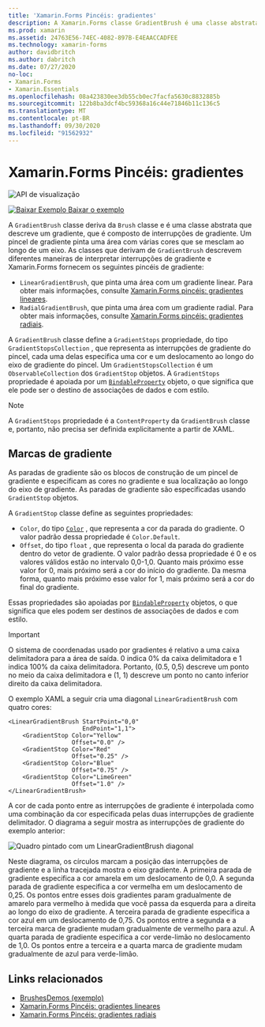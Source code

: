 ```yaml
---
title: 'Xamarin.Forms Pincéis: gradientes'
description: A Xamarin.Forms classe GradientBrush é uma classe abstrata que descreve um gradiente, composto por interrupções de gradiente.
ms.prod: xamarin
ms.assetid: 24763E56-74EC-4082-897B-E4EAACCADFEE
ms.technology: xamarin-forms
author: davidbritch
ms.author: dabritch
ms.date: 07/27/2020
no-loc:
- Xamarin.Forms
- Xamarin.Essentials
ms.openlocfilehash: 08a423830ee3db55cb0ec7facfa5630c8832885b
ms.sourcegitcommit: 122b8ba3dcf4bc59368a16c44e71846b11c136c5
ms.translationtype: MT
ms.contentlocale: pt-BR
ms.lasthandoff: 09/30/2020
ms.locfileid: "91562932"
---
```

# <a name="no-locxamarinforms-brushes-gradients"></a>Xamarin.Forms Pincéis: gradientes

![API de visualização](~/media/shared/preview.png "Esta API está atualmente em pré-lançamento")

[![Baixar Exemplo](~/media/shared/download.png) Baixar o exemplo](https://docs.microsoft.com/samples/xamarin/xamarin-forms-samples/userinterface-brushdemos/)

A `GradientBrush` classe deriva da `Brush` classe e é uma classe abstrata que descreve um gradiente, que é composto de interrupções de gradiente. Um pincel de gradiente pinta uma área com várias cores que se mesclam ao longo de um eixo. As classes que derivam de `GradientBrush` descrevem diferentes maneiras de interpretar interrupções de gradiente e Xamarin.Forms fornecem os seguintes pincéis de gradiente:

- `LinearGradientBrush`, que pinta uma área com um gradiente linear. Para obter mais informações, consulte [ Xamarin.Forms pincéis: gradientes lineares](lineargradient.md).
- `RadialGradientBrush`, que pinta uma área com um gradiente radial. Para obter mais informações, consulte [ Xamarin.Forms pincéis: gradientes radiais](radialgradient.md).

A `GradientBrush` classe define a `GradientStops` propriedade, do tipo `GradientStopsCollection` , que representa as interrupções de gradiente do pincel, cada uma delas especifica uma cor e um deslocamento ao longo do eixo de gradiente do pincel. Um `GradientStopsCollection` é um `ObservableCollection` dos `GradientStop` objetos. A `GradientStops` propriedade é apoiada por um [`BindableProperty`](xref:Xamarin.Forms.BindableProperty) objeto, o que significa que ele pode ser o destino de associações de dados e com estilo.

> [!NOTE]
> A `GradientStops` propriedade é a `ContentProperty` da `GradientBrush` classe e, portanto, não precisa ser definida explicitamente a partir de XAML.

## <a name="gradient-stops"></a>Marcas de gradiente

As paradas de gradiente são os blocos de construção de um pincel de gradiente e especificam as cores no gradiente e sua localização ao longo do eixo de gradiente. As paradas de gradiente são especificadas usando `GradientStop` objetos.

A `GradientStop` classe define as seguintes propriedades:

- `Color`, do tipo [`Color`](xref:Xamarin.Forms.Color) , que representa a cor da parada do gradiente. O valor padrão dessa propriedade é `Color.Default`.
- `Offset`, do tipo `float` , que representa o local da parada do gradiente dentro do vetor de gradiente. O valor padrão dessa propriedade é 0 e os valores válidos estão no intervalo 0,0-1,0. Quanto mais próximo esse valor for 0, mais próximo será a cor do início do gradiente. Da mesma forma, quanto mais próximo esse valor for 1, mais próximo será a cor do final do gradiente.

Essas propriedades são apoiadas por [`BindableProperty`](xref:Xamarin.Forms.BindableProperty) objetos, o que significa que eles podem ser destinos de associações de dados e com estilo.

> [!IMPORTANT]
> O sistema de coordenadas usado por gradientes é relativo a uma caixa delimitadora para a área de saída. 0 indica 0% da caixa delimitadora e 1 indica 100% da caixa delimitadora. Portanto, (0.5, 0,5) descreve um ponto no meio da caixa delimitadora e (1, 1) descreve um ponto no canto inferior direito da caixa delimitadora.

O exemplo XAML a seguir cria uma diagonal `LinearGradientBrush` com quatro cores:

```xaml
<LinearGradientBrush StartPoint="0,0"
                     EndPoint="1,1">
    <GradientStop Color="Yellow"
                  Offset="0.0" />
    <GradientStop Color="Red"
                  Offset="0.25" />
    <GradientStop Color="Blue"
                  Offset="0.75" />             
    <GradientStop Color="LimeGreen"
                  Offset="1.0" />
</LinearGradientBrush>                                                       
```

A cor de cada ponto entre as interrupções de gradiente é interpolada como uma combinação da cor especificada pelas duas interrupções de gradiente delimitador. O diagrama a seguir mostra as interrupções de gradiente do exemplo anterior:

![Quadro pintado com um LinearGradientBrush diagonal](gradient-images/gradient-stops.png)

Neste diagrama, os círculos marcam a posição das interrupções de gradiente e a linha tracejada mostra o eixo gradiente. A primeira parada de gradiente especifica a cor amarela em um deslocamento de 0,0. A segunda parada de gradiente especifica a cor vermelha em um deslocamento de 0,25. Os pontos entre esses dois gradientes param gradualmente de amarelo para vermelho à medida que você passa da esquerda para a direita ao longo do eixo de gradiente. A terceira parada de gradiente especifica a cor azul em um deslocamento de 0,75. Os pontos entre a segunda e a terceira marca de gradiente mudam gradualmente de vermelho para azul. A quarta parada de gradiente especifica a cor verde-limão no deslocamento de 1,0. Os pontos entre a terceira e a quarta marca de gradiente mudam gradualmente de azul para verde-limão.

## <a name="related-links"></a>Links relacionados

- [BrushesDemos (exemplo)](/samples/xamarin/xamarin-forms-samples/userinterface-brushdemos/)
- [Xamarin.Forms Pincéis: gradientes lineares](lineargradient.md)
- [Xamarin.Forms Pincéis: gradientes radiais](radialgradient.md)